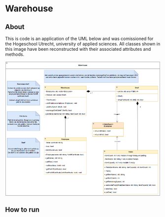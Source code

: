 # Warehouse

## About
This is code is an application of the UML below and was comissioned for the Hogeschool Utrecht, university of applied sciences. All classes shown in this image have been reconstructed with their associated attributes and methods.

![UML](img/UML.png)

## How to run